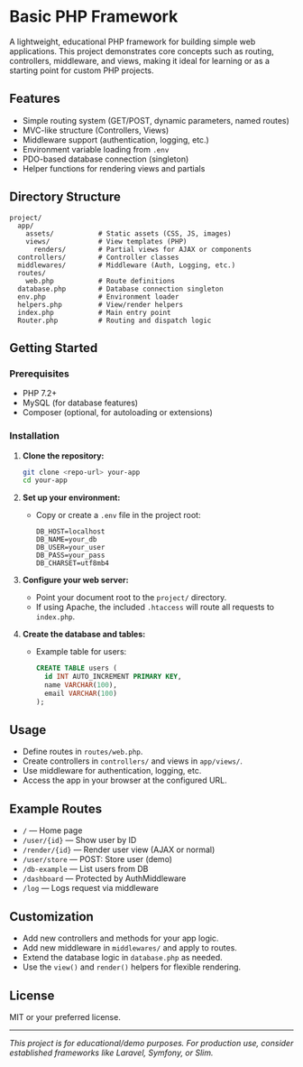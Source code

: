 # Basic PHP Framework

A lightweight, educational PHP framework for building simple web applications. This project demonstrates core concepts such as routing, controllers, middleware, and views, making it ideal for learning or as a starting point for custom PHP projects.

## Features
- Simple routing system (GET/POST, dynamic parameters, named routes)
- MVC-like structure (Controllers, Views)
- Middleware support (authentication, logging, etc.)
- Environment variable loading from `.env`
- PDO-based database connection (singleton)
- Helper functions for rendering views and partials

## Directory Structure
```
project/
  app/
    assets/           # Static assets (CSS, JS, images)
    views/            # View templates (PHP)
      renders/        # Partial views for AJAX or components
  controllers/        # Controller classes
  middlewares/        # Middleware (Auth, Logging, etc.)
  routes/
    web.php           # Route definitions
  database.php        # Database connection singleton
  env.php             # Environment loader
  helpers.php         # View/render helpers
  index.php           # Main entry point
  Router.php          # Routing and dispatch logic
```

## Getting Started

### Prerequisites
- PHP 7.2+
- MySQL (for database features)
- Composer (optional, for autoloading or extensions)

### Installation
1. **Clone the repository:**
   ```bash
   git clone <repo-url> your-app
   cd your-app
   ```
2. **Set up your environment:**
   - Copy or create a `.env` file in the project root:
     ```
     DB_HOST=localhost
     DB_NAME=your_db
     DB_USER=your_user
     DB_PASS=your_pass
     DB_CHARSET=utf8mb4
     ```
3. **Configure your web server:**
   - Point your document root to the `project/` directory.
   - If using Apache, the included `.htaccess` will route all requests to `index.php`.

4. **Create the database and tables:**
   - Example table for users:
     ```sql
     CREATE TABLE users (
       id INT AUTO_INCREMENT PRIMARY KEY,
       name VARCHAR(100),
       email VARCHAR(100)
     );
     ```

## Usage
- Define routes in `routes/web.php`.
- Create controllers in `controllers/` and views in `app/views/`.
- Use middleware for authentication, logging, etc.
- Access the app in your browser at the configured URL.

## Example Routes
- `/` — Home page
- `/user/{id}` — Show user by ID
- `/render/{id}` — Render user view (AJAX or normal)
- `/user/store` — POST: Store user (demo)
- `/db-example` — List users from DB
- `/dashboard` — Protected by AuthMiddleware
- `/log` — Logs request via middleware

## Customization
- Add new controllers and methods for your app logic.
- Add new middleware in `middlewares/` and apply to routes.
- Extend the database logic in `database.php` as needed.
- Use the `view()` and `render()` helpers for flexible rendering.

## License
MIT or your preferred license.

---

*This project is for educational/demo purposes. For production use, consider established frameworks like Laravel, Symfony, or Slim.* 